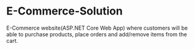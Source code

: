 # E-Commerce-Solution

E-Commerce website(ASP.NET Core Web App) where customers will be able to purchase products, place orders and add/remove items from the cart.
